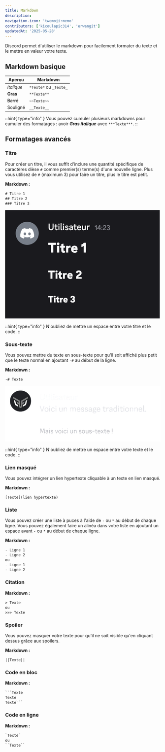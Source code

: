 ```yaml
---
title: Markdown
description:
navigation.icon: 'twemoji:memo'
contributors: ['kicoulapic314', 'erwangit']
updatedAt: '2025-05-28'
---
```

Discord permet d'utiliser le markdown pour facilement formater du texte et le mettre en valeur votre texte.

## Markdown basique

| **Aperçu** | **Markdown** |
|------------|--------------|
| *Italique* | `*Texte*` ou `_Texte_` |
| **Gras** | `**Texte**` |
| ~~Barré~~ | `~~Texte~~` |
| Souligné | `__Texte__` |

::hint{ type="info" }
  Vous pouvez cumuler plusieurs markdowns pour cumuler des formatages : avoir ***Gras italique*** avec `***Texte***`.
::

## Formatages avancés

### Titre

Pour créer un titre, il vous suffit d'inclure une quantité spécifique de caractères dièse `#` comme premier(s) terme(s) d'une nouvelle ligne.
Plus vous utilisez de `#` (maximum 3) pour faire un titre, plus le titre est petit.

**Markdown :**
```
# Titre 1
## Titre 2
### Titre 3
```
![Aperçu des titres](../assets/markdown/titres2.png)

::hint{ type="info" }
  N'oubliez de mettre un espace entre votre titre et le code.
::

### Sous-texte

Vous pouvez mettre du texte en sous-texte pour qu'il soit affiché plus petit que le texte normal en ajoutant `-#` au début de la ligne.

**Markdown :**
```
-# Texte
```
![Aperçu d'un sous-texte](../assets/markdown/soustexte.png)

::hint{ type="info" }
  N'oubliez de mettre un espace entre votre texte et le code.
::

### Lien masqué

Vous pouvez intégrer un lien hypertexte cliquable à un texte en lien masqué.

**Markdown :**
```
[Texte](lien hypertexte)
```

### Liste

Vous pouvez créer une liste à puces à l'aide de `-` ou `*` au début de chaque ligne.
Vous pouvez également faire un alinéa dans votre liste en ajoutant un espace avant `-` ou `*` au début de chaque ligne.

**Markdown :**
```
- Ligne 1
- Ligne 2
ou
- Ligne 1
- Ligne 2
```

### Citation

**Markdown :**
```
> Texte
ou
>>> Texte
```

### Spoiler

Vous pouvez masquer votre texte pour qu'il ne soit visible qu'en cliquant dessus grâce aux spoilers.

**Markdown :**
```
||Texte||
```

### Code en bloc

**Markdown :**
```
```Texte
Texte
Texte```
```

### Code en ligne
**Markdown :**
```
`Texte`
ou
``Texte``
```

